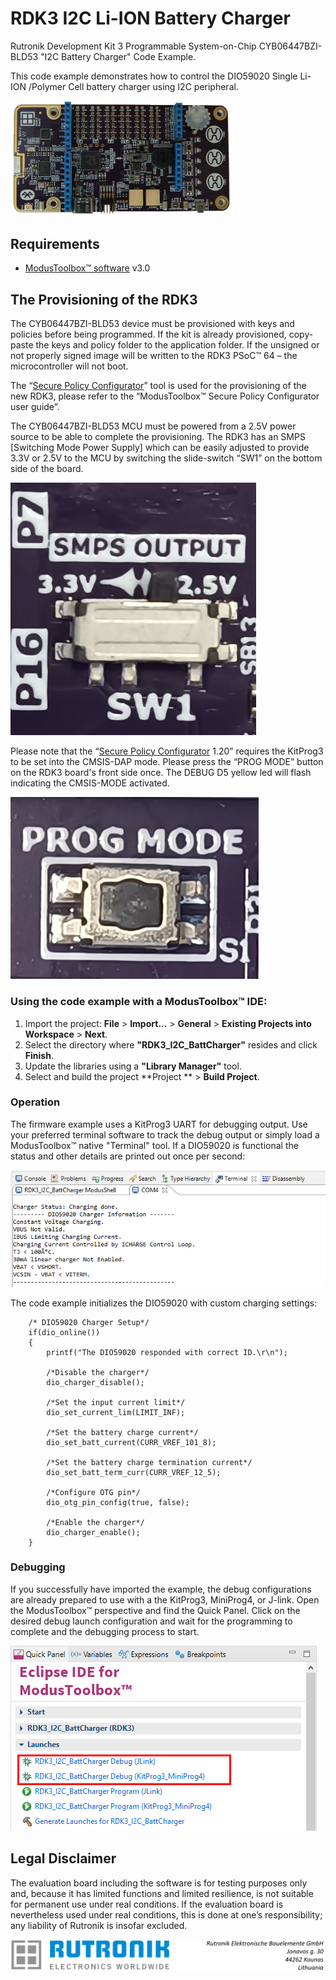 # RDK3 I2C Li-ION Battery Charger

Rutronik Development Kit 3 Programmable System-on-Chip CYB06447BZI-BLD53 "I2C Battery Charger" Code Example. 

This code example demonstrates how to control the DIO59020 Single Li-ION /Polymer Cell battery charger using I2C peripheral.

 <img src="images/rdk3_top.jpg" style="zoom:35%;" />

## Requirements

- [ModusToolbox™ software](https://www.cypress.com/products/modustoolbox-software-environment) v3.0

## The Provisioning of the RDK3

The CYB06447BZI-BLD53 device must be provisioned with keys and policies before being programmed. If the kit is already provisioned, copy-paste the keys and policy folder to the application folder. If the unsigned or not properly signed image will be written to the RDK3 PSoC™ 64 – the microcontroller will not boot. 

The “[Secure Policy Configurator](https://www.infineon.com/dgdl/Infineon-ModusToolbox_Secure_Policy_Configurator_1.30_User_Guide-UserManual-v01_00-EN.pdf?fileId=8ac78c8c8386267f0183a960762a5977)” tool is used for the provisioning of the new RDK3, please refer to the “ModusToolbox™ Secure Policy Configurator user guide”. 

The CYB06447BZI-BLD53 MCU must be powered from a 2.5V power source to be able to complete the provisioning. The RDK3 has an SMPS [Switching Mode Power Supply] which can be easily adjusted to provide 3.3V or 2.5V to the MCU by switching the slide-switch “SW1” on the bottom side of the board. 

<img src="images/voltage_switch.jpg" style="zoom:50%;" />

Please note that the “[Secure Policy Configurator](https://www.infineon.com/dgdl/Infineon-ModusToolbox_Secure_Policy_Configurator_1.30_User_Guide-UserManual-v01_00-EN.pdf?fileId=8ac78c8c8386267f0183a960762a5977) 1.20” requires the KitProg3 to be set into the CMSIS-DAP mode. Please press the “PROG MODE” button on the RDK3 board's front side once. The DEBUG D5 yellow led will flash indicating the CMSIS-MODE activated.

<img src="images/prog_mode.jpg" style="zoom:75%;" />

### Using the code example with a ModusToolbox™ IDE:

1. Import the project: **File** > **Import...** > **General** > **Existing Projects into Workspace** > **Next**.
2. Select the directory where **"RDK3_I2C_BattCharger"** resides and click  **Finish**.
3. Update the libraries using a **"Library Manager"** tool.
4. Select and build the project **Project ** > **Build Project**.

### Operation

The firmware example uses a KitProg3 UART for debugging output. Use your preferred terminal software to track the debug output or simply load a ModusToolbox™ native "Terminal" tool. If a DIO59020 is functional the status and other details are printed out once per second:

<img src="images/debug_output.png" style="zoom:100%;" />

The code example initializes the DIO59020 with custom charging settings:

```
    /* DIO59020 Charger Setup*/
    if(dio_online())
    {
    	printf("The DIO59020 responded with correct ID.\r\n");

    	/*Disable the charger*/
		dio_charger_disable();

		/*Set the input current limit*/
		dio_set_current_lim(LIMIT_INF);

		/*Set the battery charge current*/
		dio_set_batt_current(CURR_VREF_101_8);

		/*Set the battery charge termination current*/
		dio_set_batt_term_curr(CURR_VREF_12_5);

		/*Configure OTG pin*/
		dio_otg_pin_config(true, false);

		/*Enable the charger*/
		dio_charger_enable();
    }
```



### Debugging

If you successfully have imported the example, the debug configurations are already prepared to use with a the KitProg3, MiniProg4, or J-link. Open the ModusToolbox™ perspective and find the Quick Panel. Click on the desired debug launch configuration and wait for the programming to complete and the debugging process to start.

<img src="images/debug_start.png" style="zoom:100%;" />

## Legal Disclaimer

The evaluation board including the software is for testing purposes only and, because it has limited functions and limited resilience, is not suitable for permanent use under real conditions. If the evaluation board is nevertheless used under real conditions, this is done at one’s responsibility; any liability of Rutronik is insofar excluded. 

<img src="images/rutronik_origin_kaunas.png" style="zoom:50%;" />



